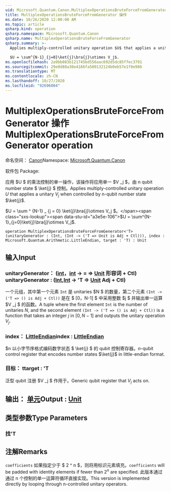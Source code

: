 ```yaml
---
uid: Microsoft.Quantum.Canon.MultiplexOperationsBruteForceFromGenerator
title: MultiplexOperationsBruteForceFromGenerator 操作
ms.date: 10/26/2020 12:00:00 AM
ms.topic: article
qsharp.kind: operation
qsharp.namespace: Microsoft.Quantum.Canon
qsharp.name: MultiplexOperationsBruteForceFromGenerator
qsharp.summary: >-
  Applies multiply-controlled unitary operation $U$ that applies a unitary $V_j$ when controlled by n-qubit number state $\ket{j}$.

  $U = \sum^{N-1}_{j=0}\ket{j}\bra{j}\otimes V_j$.
ms.openlocfilehash: 2a9bb083b121745bd556aac692d5dc85ffec3791
ms.sourcegitcommit: 29e0d88a30e4166fa580132124b0eb57e1f0e986
ms.translationtype: MT
ms.contentlocale: zh-CN
ms.lasthandoff: 10/27/2020
ms.locfileid: "92696004"
---
```

# <a name="multiplexoperationsbruteforcefromgenerator-operation"></a><span data-ttu-id="a3e5e-102">MultiplexOperationsBruteForceFromGenerator 操作</span><span class="sxs-lookup"><span data-stu-id="a3e5e-102">MultiplexOperationsBruteForceFromGenerator operation</span></span>

<span data-ttu-id="a3e5e-103">命名空间： [Canon](xref:Microsoft.Quantum.Canon)</span><span class="sxs-lookup"><span data-stu-id="a3e5e-103">Namespace: [Microsoft.Quantum.Canon](xref:Microsoft.Quantum.Canon)</span></span>

<span data-ttu-id="a3e5e-104">软件包 [](https://nuget.org/packages/)</span><span class="sxs-lookup"><span data-stu-id="a3e5e-104">Package: [](https://nuget.org/packages/)</span></span>


<span data-ttu-id="a3e5e-105">应用 $U $ 的乘法控制的单一操作，该操作将应用单一 $V _j $，由 n qubit number state $ \ket{j} $ 控制。</span><span class="sxs-lookup"><span data-stu-id="a3e5e-105">Applies multiply-controlled unitary operation $U$ that applies a unitary $V_j$ when controlled by n-qubit number state $\ket{j}$.</span></span>

<span data-ttu-id="a3e5e-106">$U = \sum ^ {N-1} _ {j = 0} \ket{j}\bra{j}\otimes V_j $。</span><span class="sxs-lookup"><span data-stu-id="a3e5e-106">$U = \sum^{N-1}_{j=0}\ket{j}\bra{j}\otimes V_j$.</span></span>

```qsharp
operation MultiplexOperationsBruteForceFromGenerator<'T> (unitaryGenerator : (Int, (Int -> ('T => Unit is Adj + Ctl))), index : Microsoft.Quantum.Arithmetic.LittleEndian, target : 'T) : Unit
```


## <a name="input"></a><span data-ttu-id="a3e5e-107">输入</span><span class="sxs-lookup"><span data-stu-id="a3e5e-107">Input</span></span>

### <a name="unitarygenerator--intint---t--unit-adj--ctl"></a><span data-ttu-id="a3e5e-108">unitaryGenerator： ([int](xref:microsoft.quantum.lang-ref.int)，[int](xref:microsoft.quantum.lang-ref.int) -> = => [Unit](xref:microsoft.quantum.lang-ref.unit) 形容词 + Ctl) </span><span class="sxs-lookup"><span data-stu-id="a3e5e-108">unitaryGenerator : ([Int](xref:microsoft.quantum.lang-ref.int),[Int](xref:microsoft.quantum.lang-ref.int) -> 'T => [Unit](xref:microsoft.quantum.lang-ref.unit) Adj + Ctl)</span></span>

<span data-ttu-id="a3e5e-109">一个元组，其中第一个元素 `Int` 是 unitaries $N $ 的数量，第二个元素 `(Int -> ('T => () is Adj + Ctl))` 是在 $ [0，N-1] $ 中采用整数 $j $ 并输出单一运算 $V _j $ 的函数。</span><span class="sxs-lookup"><span data-stu-id="a3e5e-109">A tuple where the first element `Int` is the number of unitaries $N$, and the second element `(Int -> ('T => () is Adj + Ctl))` is a function that takes an integer $j$ in $[0,N-1]$ and outputs the unitary operation $V_j$.</span></span>


### <a name="index--littleendian"></a><span data-ttu-id="a3e5e-110">index： [LittleEndian](xref:Microsoft.Quantum.Arithmetic.LittleEndian)</span><span class="sxs-lookup"><span data-stu-id="a3e5e-110">index : [LittleEndian](xref:Microsoft.Quantum.Arithmetic.LittleEndian)</span></span>

<span data-ttu-id="a3e5e-111">$n 以小字节序格式编码数字状态 $ \ket{j} $ 的 qubit 控制寄存器。</span><span class="sxs-lookup"><span data-stu-id="a3e5e-111">$n$-qubit control register that encodes number states $\ket{j}$ in little-endian format.</span></span>


### <a name="target--t"></a><span data-ttu-id="a3e5e-112">目标： t</span><span class="sxs-lookup"><span data-stu-id="a3e5e-112">target : 'T</span></span>

<span data-ttu-id="a3e5e-113">泛型 qubit 注册 $V _j $ 作用于。</span><span class="sxs-lookup"><span data-stu-id="a3e5e-113">Generic qubit register that $V_j$ acts on.</span></span>



## <a name="output--unit"></a><span data-ttu-id="a3e5e-114">输出： [单元](xref:microsoft.quantum.lang-ref.unit)</span><span class="sxs-lookup"><span data-stu-id="a3e5e-114">Output : [Unit](xref:microsoft.quantum.lang-ref.unit)</span></span>



## <a name="type-parameters"></a><span data-ttu-id="a3e5e-115">类型参数</span><span class="sxs-lookup"><span data-stu-id="a3e5e-115">Type Parameters</span></span>

### <a name="t"></a><span data-ttu-id="a3e5e-116">找</span><span class="sxs-lookup"><span data-stu-id="a3e5e-116">'T</span></span>



## <a name="remarks"></a><span data-ttu-id="a3e5e-117">注解</span><span class="sxs-lookup"><span data-stu-id="a3e5e-117">Remarks</span></span>

<span data-ttu-id="a3e5e-118">`coefficients` 如果指定少于 $ 2 ^ n $，则将用标识元素填充。</span><span class="sxs-lookup"><span data-stu-id="a3e5e-118">`coefficients` will be padded with identity elements if fewer than $2^n$ are specified.</span></span> <span data-ttu-id="a3e5e-119">此版本通过通过 n 个控制的单一运算符循环直接实现。</span><span class="sxs-lookup"><span data-stu-id="a3e5e-119">This version is implemented directly by looping through n-controlled unitary operators.</span></span>